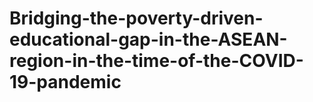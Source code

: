# Bridging-the-poverty-driven-educational-gap-in-the-ASEAN-region-in-the-time-of-the-COVID-19-pandemic